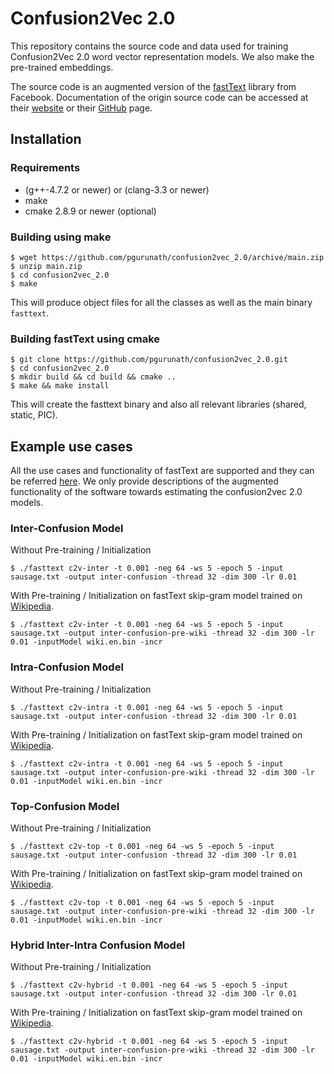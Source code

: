 # Confusion2Vec 2.0
This repository contains the source code and data used for training Confusion2Vec 2.0 word vector representation models. We also make the pre-trained embeddings.

The source code is an augmented version of the [fastText](https://fasttext.cc/) library from Facebook. Documentation of the origin source code can be accessed at their [website](https://fasttext.cc) or their [GitHub](https://github.com/facebookresearch/fastText) page.

## Installation
### Requirements
 
* (g++-4.7.2 or newer) or (clang-3.3 or newer)
* make
* cmake 2.8.9 or newer (optional)

### Building using make

```
$ wget https://github.com/pgurunath/confusion2vec_2.0/archive/main.zip
$ unzip main.zip
$ cd confusion2vec_2.0
$ make
```

This will produce object files for all the classes as well as the main binary `fasttext`.

### Building fastText using cmake

```
$ git clone https://github.com/pgurunath/confusion2vec_2.0.git
$ cd confusion2vec_2.0
$ mkdir build && cd build && cmake ..
$ make && make install
```

This will create the fasttext binary and also all relevant libraries (shared, static, PIC).

## Example use cases
All the use cases and functionality of fastText are supported and they can be referred [here](https://github.com/facebookresearch/fastText). We only provide descriptions of the augmented functionality of the software towards estimating the confusion2vec 2.0 models.

### Inter-Confusion Model
Without Pre-training / Initialization
```
$ ./fasttext c2v-inter -t 0.001 -neg 64 -ws 5 -epoch 5 -input sausage.txt -output inter-confusion -thread 32 -dim 300 -lr 0.01
```

With Pre-training / Initialization on fastText skip-gram model trained on [Wikipedia](https://fasttext.cc/docs/en/pretrained-vectors.html).
```
$ ./fasttext c2v-inter -t 0.001 -neg 64 -ws 5 -epoch 5 -input sausage.txt -output inter-confusion-pre-wiki -thread 32 -dim 300 -lr 0.01 -inputModel wiki.en.bin -incr
```

### Intra-Confusion Model
Without Pre-training / Initialization
```
$ ./fasttext c2v-intra -t 0.001 -neg 64 -ws 5 -epoch 5 -input sausage.txt -output inter-confusion -thread 32 -dim 300 -lr 0.01
```

With Pre-training / Initialization on fastText skip-gram model trained on [Wikipedia](https://fasttext.cc/docs/en/pretrained-vectors.html).
```
$ ./fasttext c2v-intra -t 0.001 -neg 64 -ws 5 -epoch 5 -input sausage.txt -output inter-confusion-pre-wiki -thread 32 -dim 300 -lr 0.01 -inputModel wiki.en.bin -incr
```

### Top-Confusion Model
Without Pre-training / Initialization
```
$ ./fasttext c2v-top -t 0.001 -neg 64 -ws 5 -epoch 5 -input sausage.txt -output inter-confusion -thread 32 -dim 300 -lr 0.01
```

With Pre-training / Initialization on fastText skip-gram model trained on [Wikipedia](https://fasttext.cc/docs/en/pretrained-vectors.html).
```
$ ./fasttext c2v-top -t 0.001 -neg 64 -ws 5 -epoch 5 -input sausage.txt -output inter-confusion-pre-wiki -thread 32 -dim 300 -lr 0.01 -inputModel wiki.en.bin -incr
```

### Hybrid Inter-Intra Confusion Model 
Without Pre-training / Initialization
```
$ ./fasttext c2v-hybrid -t 0.001 -neg 64 -ws 5 -epoch 5 -input sausage.txt -output inter-confusion -thread 32 -dim 300 -lr 0.01
```

With Pre-training / Initialization on fastText skip-gram model trained on [Wikipedia](https://fasttext.cc/docs/en/pretrained-vectors.html).
```
$ ./fasttext c2v-hybrid -t 0.001 -neg 64 -ws 5 -epoch 5 -input sausage.txt -output inter-confusion-pre-wiki -thread 32 -dim 300 -lr 0.01 -inputModel wiki.en.bin -incr
```
